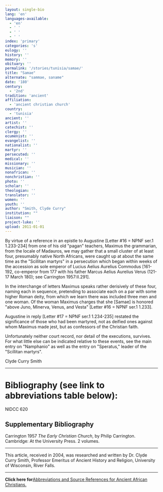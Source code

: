```yaml
---
layout: single-bio
lang: 'en'
languages-available:
  - 'en'
  - ' '
  - ' '
  - ' '
index: 'primary'
categories: 's'
eulogy: ''
history: ''
memory: ''
obituary: ''
permalink: '/stories/tunisia/samae/'
title: "Samae"
alternate: "sammae, saname"
date: '180'
century:
  - '2nd'
tradition: 'ancient'
affiliation:
  - 'ancient christian church'
country:
  - 'tunisia'
ancient: ''
artist: ''
catechist: ''
clergy: ''
ecumenist: ''
evangelist: ''
nationalist: ''
martyr: ''
persecuted: ''
medical: ''
missionary: ''
musician: ''
nonafrican: ''
nonchristian: ''
photo: ''
scholar: ''
theologian: ''
translator: ''
women: ''
youth: ''
author: "Smith, Clyde Curry"
institution: ""
liaison: ""
project-luke: ''
upload: 2011-01-01
---
```




By virtue of a reference in an epistle to Augustine [Letter #16 = NPNF ser.1 1.233-234] from one of his old "pagan" teachers, Maximus the grammarian, from the locale of Madauros, we may gather that a small cluster of at least four, presumably native North Africans, were caught up at about the same time as the "Scillitan martyrs" in a persecution which began within weeks of the accession as sole emperor of Lucius Aelius Aurelius Commodus [161-192, co-emperor from 177 with his father Marcus Aelius Aurelius Verus (121-17 March 180); see Carrington 1957:II.291].

In the interchange of letters Maximus speaks rather derisively of these four, naming each in sequence, pretending to associate each on a par with some higher Roman deity, from which we learn there was included three men and one woman.  Of the woman Maximus charges that she [Samae] is honored "above Juno, Minerva, Venus, and Vesta" [Letter #16 = NPNF ser.1 1.233].

Augustine in reply [Letter #17 = NPNF ser.1 1.234-235] restated the significance of those who had been martyred, not as deified ones against whom Maximus made jest, but as confessors of the Christian faith.

Unfortunately neither court record, nor detail of the executions, survives.  For what little else can be indicated relative to these events, see the main entry on "Namphanio" as well as the entry on "Speratus," leader of the "Scillitan martyrs".

Clyde Curry Smith

---

# Bibliography (see link to abbreviations table below):

NIDCC 620

## Supplementary Bibliography

Carrington 1957
*The Early Christian Church*, by Philip Carrington.  Cambridge:  At the University Press.  2 volumes.

---

This article, received in 2004, was researched and written by Dr. Clyde Curry Smith, Professor Emeritus of Ancient History and Religion, University of Wisconsin, River Falls.

---

**Click here for**[Abbreviations and Source References for Ancient African Christians.]({{site.url}}/resources/ancient-references/)